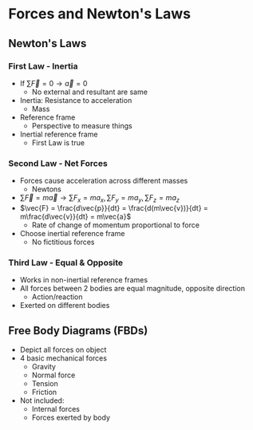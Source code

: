 # Forces and Newton's Laws

## Newton's Laws

### First Law - Inertia

* If $\sum\vec{F} = 0 \rightarrow \vec{a} = 0$
  * No external and resultant are same
* Inertia: Resistance to acceleration
  * Mass
* Reference frame
  * Perspective to measure things
* Inertial reference frame
  * First Law is true

### Second Law - Net Forces

* Forces cause acceleration across different masses
  * Newtons
* $\sum\vec{F} = m\vec{a} \rightarrow \sum F_x = ma_x, \sum F_y = ma_y, \sum F_z = ma_z$
* $\vec{F} = \frac{d\vec{p}}{dt} = \frac{d(m\vec{v})}{dt} = m\frac{d\vec{v}}{dt} = m\vec{a}$
  * Rate of change of momentum proportional to force
* Choose inertial reference frame
  * No fictitious forces

### Third Law - Equal & Opposite

* Works in non-inertial reference frames
* All forces between 2 bodies are equal magnitude, opposite direction
  * Action/reaction
* Exerted on different bodies

## Free Body Diagrams (FBDs)

* Depict all forces on object
* 4 basic mechanical forces
  * Gravity
  * Normal force
  * Tension
  * Friction
* Not included:
  * Internal forces
  * Forces exerted by body
